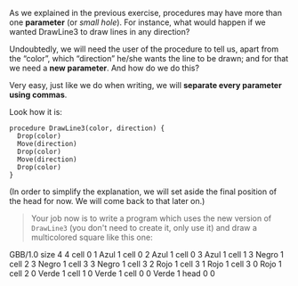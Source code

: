 As we explained in the previous exercise, procedures may have more than one **parameter** (or _small hole_). For instance, what would happen if we wanted DrawLine3 to draw lines in any direction?

Undoubtedly, we will need the user of the procedure to tell us, apart from the “color”, which “direction” he/she wants the line to be drawn; and for that we need a **new parameter**. And how do we do this?

Very easy, just like we do when writing, we will **separate every parameter using commas**.

Look how it is:

```gobstones
procedure DrawLine3(color, direction) {
  Drop(color)
  Move(direction)
  Drop(color)
  Move(direction)
  Drop(color)
}
```

(In order to simplify the explanation, we will set aside the final position of the head for now. We will come back to that later on.)

> Your job now is to write a program which uses the new version of `DrawLine3` (you don't need to create it, only use it) and draw a multicolored square like this one:

<gs-board>
  GBB/1.0
    size 4 4
    cell 0 1 Azul 1
    cell 0 2 Azul 1
    cell 0 3 Azul 1
    cell 1 3 Negro 1
    cell 2 3 Negro 1
    cell 3 3 Negro 1
    cell 3 2 Rojo 1
    cell 3 1 Rojo 1
    cell 3 0 Rojo 1
    cell 2 0 Verde 1
    cell 1 0 Verde 1
    cell 0 0 Verde 1
    head 0 0
</gs-board>
